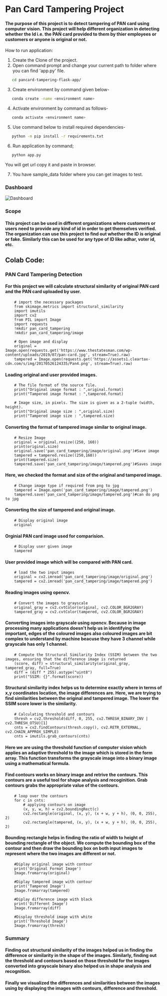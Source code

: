 # Pan Card Tampering Project
#### The purpose of this project is to detect tampering of PAN card using computer vision. This project will help different organization in detecting whether the Id i.e. the PAN card provided to them by thier employees or customers or anyone is original or not.


How to run application:
 1. Create the Clone of the project.
 2. Open command prompt and change your current path to folder where you can find 'app.py' file.
```bash 
   cd pancard-tampering-flask-app/
```

 3. Create environment by command given below- 
```bash
   conda create -name <environment name>
```

 4. Activate environment by command as follows- 
```bash
   conda activate <environment name>
```

 5. Use command below to install required dependencies- 
```bash
   python -m pip install -r requirements.txt
```
 
 6. Run application by command;
```bash
   python app.py
```
You will get url copy it and paste in browser.

 7. You have sample_data folder where you can get images to test.

### Dashboard
![Dashboard]()

### Scope
#### This project can be used in different organizations where customers or users need to provide any kind of id in order to get themselves verified. The organization can use this project to find out whether the ID is original or fake. Similarly this can be used for any type of ID like adhar, voter id, etc.


## Colab Code:


### PAN Card Tampering Detection
#### For this project we will calculate structural similarity of original PAN card and the PAN card uploaded by user.
```code
    # import the necessary packages
    from skimage.metrics import structural_similarity
    import imutils
    import cv2
    from PIL import Image
    import requests
    !mkdir pan_card_tampering
    !mkdir pan_card_tampering/image
```
```code
    # Open image and display
    original = Image.open(requests.get('https://www.thestatesman.com/wp-content/uploads/2019/07/pan-card.jpg', stream=True).raw)
    tampered = Image.open(requests.get('https://assets1.cleartax-cdn.com/s/img/20170526124335/Pan4.png', stream=True).raw) 
```
#### Loading original and user provided images.

```code
    # The file format of the source file.
    print("Original image format : ",original.format) 
    print("Tampered image format : ",tampered.format)
```

```code
    # Image size, in pixels. The size is given as a 2-tuple (width, height).
    print("Original image size : ",original.size) 
    print("Tampered image size : ",tampered.size) 
```
#### Converting the format of  tampered image similar to original image.


```code
    # Resize Image
    original = original.resize((250, 160))
    print(original.size)
    original.save('pan_card_tampering/image/original.png')#Save image
    tampered = tampered.resize((250,160))
    print(tampered.size)
    tampered.save('pan_card_tampering/image/tampered.png')#Saves image
```
####  Here, we checked the format and size of the original and tampered image.

```code
    # Change image type if required from png to jpg
    tampered = Image.open('pan_card_tampering/image/tampered.png')
    tampered.save('pan_card_tampering/image/tampered.png')#can do png to jpg
```

#### Converting the size of tampered and original image.

```code
    # Display original image
    original
```
#### Orginial PAN card image used for comparision.

```code
    # Display user given image
    tampered
```
#### User provided image which will be compared with PAN card.

```code
    # load the two input images
    original = cv2.imread('pan_card_tampering/image/original.png')
    tampered = cv2.imread('pan_card_tampering/image/tampered.png')
```
#### Reading images using opencv.

```code
    # Convert the images to grayscale
    original_gray = cv2.cvtColor(original, cv2.COLOR_BGR2GRAY)
    tampered_gray = cv2.cvtColor(tampered, cv2.COLOR_BGR2GRAY)
```
#### Converting images into grayscale using opencv. Because in image processing many applications doesn't help us in identifying the important, edges of the coloured images also coloured images are bit complex to understand by machine beacuse they have 3 channel while grayscale has only 1 channel.  

```code
    # Compute the Structural Similarity Index (SSIM) between the two images, ensuring that the difference image is returned
    (score, diff) = structural_similarity(original_gray, tampered_gray, full=True)
    diff = (diff * 255).astype("uint8")
    print("SSIM: {}".format(score))
```
#### Structural similarity index helps us to determine exactly where in terms of x,y coordinates location, the image differences are. Here, we are trying to find similarities between the original and tampered image. The lower the SSIM score lower is the similarity.

```code
    # Calculating threshold and contours 
    thresh = cv2.threshold(diff, 0, 255, cv2.THRESH_BINARY_INV | cv2.THRESH_OTSU)[1]
    cnts = cv2.findContours(thresh.copy(), cv2.RETR_EXTERNAL, cv2.CHAIN_APPROX_SIMPLE)
    cnts = imutils.grab_contours(cnts)
```
#### Here we are using the threshold function of computer vision which applies an adaptive threshold to the image which is stored in the form array. This function transforms the grayscale image into a binary image using a mathematical formula.
#### Find contours works on binary image and retrive the contours. This contours are a useful tool for shape analysis and recoginition. Grab contours grabs the appropriate value of the contours.

```code
    # loop over the contours
    for c in cnts:
        # applying contours on image
        (x, y, w, h) = cv2.boundingRect(c)
        cv2.rectangle(original, (x, y), (x + w, y + h), (0, 0, 255), 2)
        cv2.rectangle(tampered, (x, y), (x + w, y + h), (0, 0, 255), 2)
```
#### Bounding rectangle helps in finding the ratio of width to height of bounding rectangle of the object. We compute the bounding box of the contour and then draw the bounding box on both input images to represent where the two images are different or not.
```code
    #Diplay original image with contour
    print('Original Format Image')
    Image.fromarray(original)
```
```code
    #Diplay tampered image with contour
    print('Tampered Image')
    Image.fromarray(tampered)
```
```code
    #Diplay difference image with black
    print('Different Image')
    Image.fromarray(diff)
```
```code
    #Display threshold image with white
    print('Threshold Image')
    Image.fromarray(thresh)
```
### Summary 
#### Finding out structural similarity of the images helped us in finding the difference or similarity in the shape of the images. Similarly, finding out the threshold and contours based on those threshold for the images converted into grayscale binary also helped us in shape analysis and recognition. 
#### Finally we visualized the differences and similarities between the images using by displaying the images with contours, difference and threshold.  

